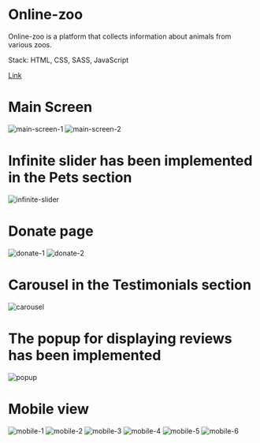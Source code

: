 # Online-zoo

Online-zoo is a platform that collects information about animals from various zoos.

Stack: HTML, CSS, SASS, JavaScript

[Link](https://oolenkazolot.github.io/online-zoo/)

# Main Screen

<image src="assets/images/screenshots/Screenshot_1.png" alt="main-screen-1">
<image src="assets/images/screenshots/Screenshot_3.png" alt="main-screen-2">

# Infinite slider has been implemented in the Pets section

<image src="assets/images/screenshots/Screenshot_2.png" alt="infinite-slider">

# Donate page

<image src="assets/images/screenshots/Screenshot_5.png" alt="donate-1">
<image src="assets/images/screenshots/Screenshot_6.png" alt="donate-2">

# Carousel in the Testimonials section

<image src="assets/images/screenshots/Screenshot_4.png" alt="carousel">

# The popup for displaying reviews has been implemented

<image src="assets/images/screenshots/Screenshot_13.png" alt="popup">

# Mobile view

  <image src="assets/images/screenshots/Screenshot_7.png" alt="mobile-1">
  <image src="assets/images/screenshots/Screenshot_8.png" alt="mobile-2">
  <image src="assets/images/screenshots/Screenshot_9.png" alt="mobile-3">
  <image src="assets/images/screenshots/Screenshot_10.png" alt="mobile-4">
  <image src="assets/images/screenshots/Screenshot_11.png" alt="mobile-5">
  <image src="assets/images/screenshots/Screenshot_12.png" alt="mobile-6">
